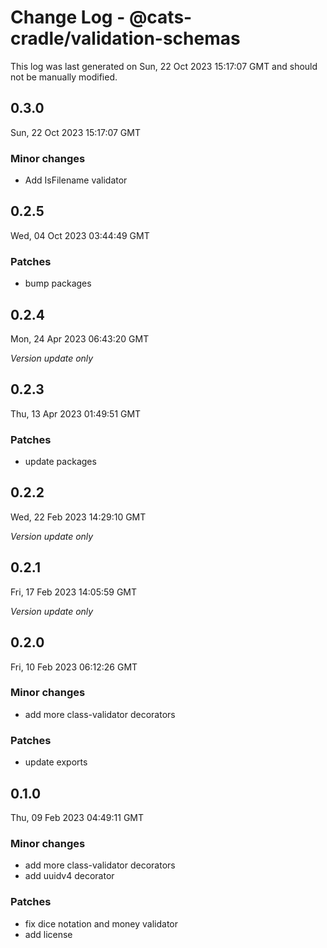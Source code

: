 # Change Log - @cats-cradle/validation-schemas

This log was last generated on Sun, 22 Oct 2023 15:17:07 GMT and should not be manually modified.

## 0.3.0
Sun, 22 Oct 2023 15:17:07 GMT

### Minor changes

- Add IsFilename validator

## 0.2.5
Wed, 04 Oct 2023 03:44:49 GMT

### Patches

- bump packages

## 0.2.4
Mon, 24 Apr 2023 06:43:20 GMT

_Version update only_

## 0.2.3
Thu, 13 Apr 2023 01:49:51 GMT

### Patches

- update packages

## 0.2.2
Wed, 22 Feb 2023 14:29:10 GMT

_Version update only_

## 0.2.1
Fri, 17 Feb 2023 14:05:59 GMT

_Version update only_

## 0.2.0
Fri, 10 Feb 2023 06:12:26 GMT

### Minor changes

- add more class-validator decorators

### Patches

- update exports

## 0.1.0
Thu, 09 Feb 2023 04:49:11 GMT

### Minor changes

- add more class-validator decorators
- add uuidv4 decorator

### Patches

- fix dice notation and money validator
- add license

